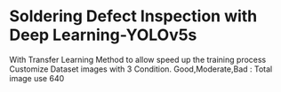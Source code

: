 # Soldering Defect Inspection with Deep Learning-YOLOv5s
With Transfer Learning Method to allow speed up the training process
Customize Dataset images with 3 Condition. Good,Moderate,Bad : Total image use 640
